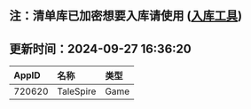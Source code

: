 ## 注：清单库已加密想要入库请使用 ([入库工具](https://github.com/BlankTMing/ManifestAutoUpdate/releases))

## 更新时间：2024-09-27 16:36:20
| AppID | 名称 | 类型  |
| :-------------------- | :----------------------------- | :----------- |
| 720620 | TaleSpire| Game |
